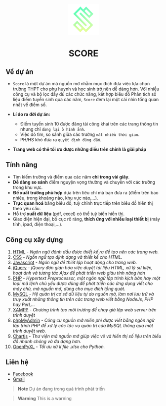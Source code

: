 <div align="center">
  <img src="img/logo.png" alt="Logo" width="100" height="100">
  <h1 align="center">SCORE</h1>
</div>
  


## Về dự án
- `Score` là một dự án mã nguồn mở nhằm mục đích đưa việc lựa chọn trường THPT cho phụ huynh và học sinh trở nên dễ dàng hơn. Với nhiều công cụ và bộ lọc đầy đủ các chức năng, kết hợp biểu đồ Phân tích số liệu điểm tuyển sinh qua các năm, `Score` đem lại một cái nhìn tổng quan nhất về điểm số.

- **Lí do ra đời dự án:**
  - Điểm tuyển sinh 10 được đăng tải công khai trên các trang thông tin nhưng chỉ `dừng lại ở hình ảnh`.
  - Việc dò tìm, so sánh giữa các trường `mất nhiều thời gian`.
  - PH/HS khó đưa ra `quyết định đúng đắn`.


- **Trang web có thể tối ưu được những điều trên chính là giải pháp**

## Tính năng
- Tìm kiếm trường và điểm qua các năm **chỉ trong vài giây**.
- **Dễ dàng so sánh** điểm nguyện vọng thường và chuyên với các trường trong khu vực.
- **Đề xuất trường phù hợp** dựa trên tiêu chí mà bạn đưa ra (điểm trên bao nhiêu, trong khoảng nào, khu vực nào,...).
- **Trực quan hoá** bằng biểu đồ, tuỳ chỉnh trực tiếp trên biểu đồ hiển thị theo yêu cầu.
- Hỗ trợ **xuất dữ liệu** (pdf, excel) có thể tuỳ biến hiển thị.
- Giao diện hiện đại, bố cục rõ ràng, **thích ứng với nhiều loại thiết bị** (máy tính, ipad, điện thoại,...).

## Công cụ xây dựng
1. [HTML](https://developer.mozilla.org/en-US/docs/Web/HTML) - *Ngôn ngữ đánh dấu được thiết kế ra để tạo nên các trang web.*
2. [CSS](https://developer.mozilla.org/en-US/docs/Web/CSS) - *Ngôn ngữ tạo định dạng và thiết kế cho HTML.*
3. [Javascript](https://developer.mozilla.org/en-US/docs/Web/JavaScrip) - *Ngôn ngữ để thiết lập hoạt động cho trang web.*
4. [jQuery](https://jquery.com/) - *jQuery đơn giản hóa việc duyệt tài liệu HTML, xử lý sự kiện, hoạt ảnh và tương tác Ajax để phát triển web giàu tính năng hơn*
5. [PHP](https://www.php.net/) - *Hypertext Preprocessor, một ngôn ngữ lập trình kịch bản hay một loại mã lệnh chủ yếu được dùng để phát triển các ứng dụng viết cho máy chủ, mã nguồn mở, dùng cho mục đích tổng quát.*
6. [MySQL](https://www.mysql.com/) - *Hệ quản trị cơ sở dữ liệu tự do nguồn mở, làm nơi lưu trữ và truy xuất những thông tin trên các trang web viết bằng NodeJs, PHP hay Perl,...*
7. [XAMPP](https://www.apachefriends.org/) - *Chương trình tạo môi trường để chạy giả lập web server trên trình duyệt*
8. [phpMyAdmin](https://www.phpmyadmin.net/) - *Công cụ nguồn mở miễn phí được viết bằng ngôn ngữ lập trình PHP để xử lý các tác vụ quản trị của MySQL thông qua một trình duyệt web.*
9. [Chartjs](https://www.chartjs.org/) - *Thư viện mã nguồn mở giúp việc vẽ và hiển thị số liệu trên biểu đồ nhanh chóng và đa dạng hơn.*
10. [OpenPyXL](https://openpyxl.readthedocs.io/) - *Tối ưu xử lí file .xlsx cho Python.*

## Liên hệ
- [Facebook](https://www.facebook.com/its.longto/)
- <a href="mailto:longto.xp@gmail.com">Gmail</a>


> **Note**
> Dự án đang trong quá trình phát triển

> **Warning**
> This is a warning
